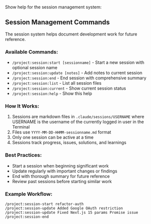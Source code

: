 Show help for the session management system:

## Session Management Commands

The session system helps document development work for future reference.

### Available Commands:

- `/project:session:start [sessionname]` - Start a new session with optional session name
- `/project:session:update [notes]` - Add notes to current session  
- `/project:session:end` - End session with comprehensive summary
- `/project:session:list` - List all session files
- `/project:session:current` - Show current session status
- `/project:session:help` - Show this help

### How It Works:

1. Sessions are markdown files in `.claude/sessions/USERNAME` where USERNAME is the username of the currently logged in user in the Terminal
2. Files use `YYYY-MM-DD-HHMM-sessionname.md` format
3. Only one session can be active at a time
4. Sessions track progress, issues, solutions, and learnings

### Best Practices:

- Start a session when beginning significant work
- Update regularly with important changes or findings
- End with thorough summary for future reference
- Review past sessions before starting similar work

### Example Workflow:

```
/project:session-start refactor-auth
/project:session-update Added Google OAuth restriction
/project:session-update Fixed Next.js 15 params Promise issue  
/project:session-end
```